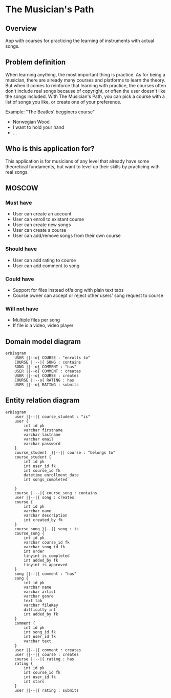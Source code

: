 # The Musician's Path
## Overview
App with courses for practicing the learning of instruments with actual songs.

## Problem definition
When learning anything, the most important thing is practice. As for being a musician, there are already many courses and platforms to learn the theory. But when it comes to reinforce that learning with practice, the courses often don't include real songs because of copyright, or often the user doesn't like the songs included. With The Musician's Path, you can pick a course with a list of songs you like, or create one of your preference.

Example: "The Beatles' begginers course"
- Norwegian Wood
- I want to hold your hand
- ...

## Who is this application for?
This application is for musicians of any level that already have some theoretical fundaments, but want to level up their skills by practicing with real songs.

## MOSCOW
### Must have
- User can create an account
- User can enroll to existant course
- User can create new songs
- User can create a course
- User can add/remove songs from their own course
### Should have
- User can add rating to course
- User can add comment to song
### Could have
- Support for files instead of/along with plain text tabs
- Course owner can accept or reject other users' song request to course
### Will not have
- Multiple files per song
- If file is a video, video player

## Domain model diagram
```mermaid
erDiagram
    USER ||--o{ COURSE : "enrolls to"
    COURSE ||--|{ SONG : contains
    SONG ||--o{ COMMENT : "has"
    USER ||--o{ COMMENT : creates
    USER ||--o{ COURSE : creates
    COURSE ||--o{ RATING : has
    USER ||--o{ RATING : submits
```
## Entity relation diagram
```mermaid
erDiagram
    user ||--|{ course_student : "is"
    user {
        int id pk
        varchar firstname
        varchar lastname
        varchar email
        varchar password
    }
    course_student  }|--|| course : "belongs to"
    course_student {
        int id pk
        int user_id fk
        int course_id fk
        datetime enrollment_date
        int songs_completed

    }
    course ||--|{ course_song : contains
    user ||--|{ song : creates
    course {
        int id pk
        varchar name
        varchar description
        int created_by fk
    }
    course_song }|--|| song : is
    course_song {
        int id pk
        varchar course_id fk
        varchar song_id fk
        int order
        tinyint is_completed
        int added_by fk
        tinyint is_approved
    }
    song ||--|{ comment : "has"
    song {
        int id pk
        varchar name
        varchar artist
        varchar genre
        text tab
        varchar fileKey
        difficulty int
        int added_by fk
    }
    comment {
        int id pk
        int song_id fk
        int user_id fk
        varchar text
    }
    user ||--|{ comment : creates
    user ||--|{ course : creates
    course ||--|{ rating : has
    rating {
        int id pk
        int course_id fk
        int user_id fk
        int stars
    }
    user ||--|{ rating : submits
```
